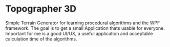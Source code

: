 # Topographer 3D

Simple Terrain Generator for learning procedural algorithms and the WPF framework. The goal is to get a small Application thats usable for everyone. Important for me is a good UI/UX, a useful application and acceptable calculation time of the algorithms.
